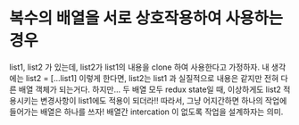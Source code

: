 # 복수의 배열을 서로 상호작용하여 사용하는 경우
list1, list2 가 있는데, list2가 list1의 내용을 clone 하여 사용한다고 가정하자. 내 생각에는 list2 = [...list1] 이렇게 한다면, list2는 list1 과 실질적으로 내용은 같지만 전혀 다른 배열 객체가 되는거다. 하지만... 두 배열 모두 redux state일 때, 이상하게도 list2 적용시키는 변경사항이 list1에도 적용이 되더라!! 따라서, 그냥 어지간하면 하나의 작업에 들어가는 배열은 하나를 쓰자! 배열간 intercation 이 없도록 작업을 설계하자는 의미. 
